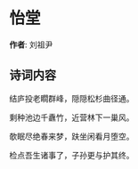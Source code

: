 # 怡堂

**作者**: 刘祖尹

## 诗词内容

结庐投老瞯群峰，隠隠松杉曲径通。

剩种池边千纛竹，近营林下一巢风。

欹眠尽绝春来梦，趺坐闲看月堕空。

检点吾生诸事了，子孙更与护其终。

